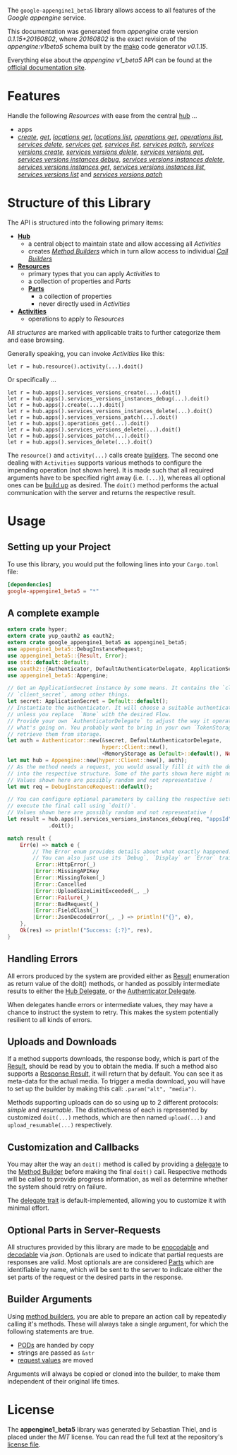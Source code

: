 <!---
DO NOT EDIT !
This file was generated automatically from 'src/mako/api/README.md.mako'
DO NOT EDIT !
-->
The `google-appengine1_beta5` library allows access to all features of the *Google appengine* service.

This documentation was generated from *appengine* crate version *0.1.15+20160802*, where *20160802* is the exact revision of the *appengine:v1beta5* schema built by the [mako](http://www.makotemplates.org/) code generator *v0.1.15*.

Everything else about the *appengine* *v1_beta5* API can be found at the
[official documentation site](https://cloud.google.com/appengine/docs/admin-api/).
# Features

Handle the following *Resources* with ease from the central [hub](http://byron.github.io/google-apis-rs/google_appengine1_beta5/struct.Appengine.html) ... 

* apps
 * [*create*](http://byron.github.io/google-apis-rs/google_appengine1_beta5/struct.AppCreateCall.html), [*get*](http://byron.github.io/google-apis-rs/google_appengine1_beta5/struct.AppGetCall.html), [*locations get*](http://byron.github.io/google-apis-rs/google_appengine1_beta5/struct.AppLocationGetCall.html), [*locations list*](http://byron.github.io/google-apis-rs/google_appengine1_beta5/struct.AppLocationListCall.html), [*operations get*](http://byron.github.io/google-apis-rs/google_appengine1_beta5/struct.AppOperationGetCall.html), [*operations list*](http://byron.github.io/google-apis-rs/google_appengine1_beta5/struct.AppOperationListCall.html), [*services delete*](http://byron.github.io/google-apis-rs/google_appengine1_beta5/struct.AppServiceDeleteCall.html), [*services get*](http://byron.github.io/google-apis-rs/google_appengine1_beta5/struct.AppServiceGetCall.html), [*services list*](http://byron.github.io/google-apis-rs/google_appengine1_beta5/struct.AppServiceListCall.html), [*services patch*](http://byron.github.io/google-apis-rs/google_appengine1_beta5/struct.AppServicePatchCall.html), [*services versions create*](http://byron.github.io/google-apis-rs/google_appengine1_beta5/struct.AppServiceVersionCreateCall.html), [*services versions delete*](http://byron.github.io/google-apis-rs/google_appengine1_beta5/struct.AppServiceVersionDeleteCall.html), [*services versions get*](http://byron.github.io/google-apis-rs/google_appengine1_beta5/struct.AppServiceVersionGetCall.html), [*services versions instances debug*](http://byron.github.io/google-apis-rs/google_appengine1_beta5/struct.AppServiceVersionInstanceDebugCall.html), [*services versions instances delete*](http://byron.github.io/google-apis-rs/google_appengine1_beta5/struct.AppServiceVersionInstanceDeleteCall.html), [*services versions instances get*](http://byron.github.io/google-apis-rs/google_appengine1_beta5/struct.AppServiceVersionInstanceGetCall.html), [*services versions instances list*](http://byron.github.io/google-apis-rs/google_appengine1_beta5/struct.AppServiceVersionInstanceListCall.html), [*services versions list*](http://byron.github.io/google-apis-rs/google_appengine1_beta5/struct.AppServiceVersionListCall.html) and [*services versions patch*](http://byron.github.io/google-apis-rs/google_appengine1_beta5/struct.AppServiceVersionPatchCall.html)




# Structure of this Library

The API is structured into the following primary items:

* **[Hub](http://byron.github.io/google-apis-rs/google_appengine1_beta5/struct.Appengine.html)**
    * a central object to maintain state and allow accessing all *Activities*
    * creates [*Method Builders*](http://byron.github.io/google-apis-rs/google_appengine1_beta5/trait.MethodsBuilder.html) which in turn
      allow access to individual [*Call Builders*](http://byron.github.io/google-apis-rs/google_appengine1_beta5/trait.CallBuilder.html)
* **[Resources](http://byron.github.io/google-apis-rs/google_appengine1_beta5/trait.Resource.html)**
    * primary types that you can apply *Activities* to
    * a collection of properties and *Parts*
    * **[Parts](http://byron.github.io/google-apis-rs/google_appengine1_beta5/trait.Part.html)**
        * a collection of properties
        * never directly used in *Activities*
* **[Activities](http://byron.github.io/google-apis-rs/google_appengine1_beta5/trait.CallBuilder.html)**
    * operations to apply to *Resources*

All *structures* are marked with applicable traits to further categorize them and ease browsing.

Generally speaking, you can invoke *Activities* like this:

```Rust,ignore
let r = hub.resource().activity(...).doit()
```

Or specifically ...

```ignore
let r = hub.apps().services_versions_create(...).doit()
let r = hub.apps().services_versions_instances_debug(...).doit()
let r = hub.apps().create(...).doit()
let r = hub.apps().services_versions_instances_delete(...).doit()
let r = hub.apps().services_versions_patch(...).doit()
let r = hub.apps().operations_get(...).doit()
let r = hub.apps().services_versions_delete(...).doit()
let r = hub.apps().services_patch(...).doit()
let r = hub.apps().services_delete(...).doit()
```

The `resource()` and `activity(...)` calls create [builders][builder-pattern]. The second one dealing with `Activities` 
supports various methods to configure the impending operation (not shown here). It is made such that all required arguments have to be 
specified right away (i.e. `(...)`), whereas all optional ones can be [build up][builder-pattern] as desired.
The `doit()` method performs the actual communication with the server and returns the respective result.

# Usage

## Setting up your Project

To use this library, you would put the following lines into your `Cargo.toml` file:

```toml
[dependencies]
google-appengine1_beta5 = "*"
```

## A complete example

```Rust
extern crate hyper;
extern crate yup_oauth2 as oauth2;
extern crate google_appengine1_beta5 as appengine1_beta5;
use appengine1_beta5::DebugInstanceRequest;
use appengine1_beta5::{Result, Error};
use std::default::Default;
use oauth2::{Authenticator, DefaultAuthenticatorDelegate, ApplicationSecret, MemoryStorage};
use appengine1_beta5::Appengine;

// Get an ApplicationSecret instance by some means. It contains the `client_id` and 
// `client_secret`, among other things.
let secret: ApplicationSecret = Default::default();
// Instantiate the authenticator. It will choose a suitable authentication flow for you, 
// unless you replace  `None` with the desired Flow.
// Provide your own `AuthenticatorDelegate` to adjust the way it operates and get feedback about 
// what's going on. You probably want to bring in your own `TokenStorage` to persist tokens and
// retrieve them from storage.
let auth = Authenticator::new(&secret, DefaultAuthenticatorDelegate,
                              hyper::Client::new(),
                              <MemoryStorage as Default>::default(), None);
let mut hub = Appengine::new(hyper::Client::new(), auth);
// As the method needs a request, you would usually fill it with the desired information
// into the respective structure. Some of the parts shown here might not be applicable !
// Values shown here are possibly random and not representative !
let mut req = DebugInstanceRequest::default();

// You can configure optional parameters by calling the respective setters at will, and
// execute the final call using `doit()`.
// Values shown here are possibly random and not representative !
let result = hub.apps().services_versions_instances_debug(req, "appsId", "servicesId", "versionsId", "instancesId")
             .doit();

match result {
    Err(e) => match e {
        // The Error enum provides details about what exactly happened.
        // You can also just use its `Debug`, `Display` or `Error` traits
         Error::HttpError(_)
        |Error::MissingAPIKey
        |Error::MissingToken(_)
        |Error::Cancelled
        |Error::UploadSizeLimitExceeded(_, _)
        |Error::Failure(_)
        |Error::BadRequest(_)
        |Error::FieldClash(_)
        |Error::JsonDecodeError(_, _) => println!("{}", e),
    },
    Ok(res) => println!("Success: {:?}", res),
}

```
## Handling Errors

All errors produced by the system are provided either as [Result](http://byron.github.io/google-apis-rs/google_appengine1_beta5/enum.Result.html) enumeration as return value of 
the doit() methods, or handed as possibly intermediate results to either the 
[Hub Delegate](http://byron.github.io/google-apis-rs/google_appengine1_beta5/trait.Delegate.html), or the [Authenticator Delegate](http://byron.github.io/google-apis-rs/google_appengine1_beta5/../yup-oauth2/trait.AuthenticatorDelegate.html).

When delegates handle errors or intermediate values, they may have a chance to instruct the system to retry. This 
makes the system potentially resilient to all kinds of errors.

## Uploads and Downloads
If a method supports downloads, the response body, which is part of the [Result](http://byron.github.io/google-apis-rs/google_appengine1_beta5/enum.Result.html), should be
read by you to obtain the media.
If such a method also supports a [Response Result](http://byron.github.io/google-apis-rs/google_appengine1_beta5/trait.ResponseResult.html), it will return that by default.
You can see it as meta-data for the actual media. To trigger a media download, you will have to set up the builder by making
this call: `.param("alt", "media")`.

Methods supporting uploads can do so using up to 2 different protocols: 
*simple* and *resumable*. The distinctiveness of each is represented by customized 
`doit(...)` methods, which are then named `upload(...)` and `upload_resumable(...)` respectively.

## Customization and Callbacks

You may alter the way an `doit()` method is called by providing a [delegate](http://byron.github.io/google-apis-rs/google_appengine1_beta5/trait.Delegate.html) to the 
[Method Builder](http://byron.github.io/google-apis-rs/google_appengine1_beta5/trait.CallBuilder.html) before making the final `doit()` call. 
Respective methods will be called to provide progress information, as well as determine whether the system should 
retry on failure.

The [delegate trait](http://byron.github.io/google-apis-rs/google_appengine1_beta5/trait.Delegate.html) is default-implemented, allowing you to customize it with minimal effort.

## Optional Parts in Server-Requests

All structures provided by this library are made to be [enocodable](http://byron.github.io/google-apis-rs/google_appengine1_beta5/trait.RequestValue.html) and 
[decodable](http://byron.github.io/google-apis-rs/google_appengine1_beta5/trait.ResponseResult.html) via *json*. Optionals are used to indicate that partial requests are responses 
are valid.
Most optionals are are considered [Parts](http://byron.github.io/google-apis-rs/google_appengine1_beta5/trait.Part.html) which are identifiable by name, which will be sent to 
the server to indicate either the set parts of the request or the desired parts in the response.

## Builder Arguments

Using [method builders](http://byron.github.io/google-apis-rs/google_appengine1_beta5/trait.CallBuilder.html), you are able to prepare an action call by repeatedly calling it's methods.
These will always take a single argument, for which the following statements are true.

* [PODs][wiki-pod] are handed by copy
* strings are passed as `&str`
* [request values](http://byron.github.io/google-apis-rs/google_appengine1_beta5/trait.RequestValue.html) are moved

Arguments will always be copied or cloned into the builder, to make them independent of their original life times.

[wiki-pod]: http://en.wikipedia.org/wiki/Plain_old_data_structure
[builder-pattern]: http://en.wikipedia.org/wiki/Builder_pattern
[google-go-api]: https://github.com/google/google-api-go-client

# License
The **appengine1_beta5** library was generated by Sebastian Thiel, and is placed 
under the *MIT* license.
You can read the full text at the repository's [license file][repo-license].

[repo-license]: https://github.com/Byron/google-apis-rs/LICENSE.md
